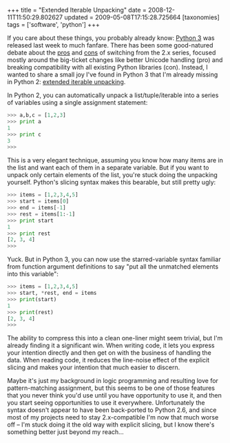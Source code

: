 +++
title = "Extended Iterable Unpacking"
date = 2008-12-11T11:50:29.802627
updated = 2009-05-08T17:15:28.725664
[taxonomies]
tags = ['software', 'python']
+++

If you care about these things, you probably already know: [Python 3](http://www.python.org/) was released last week to much fanfare.  There has been some good-natured debate about the [pros](http://sayspy.blogspot.com/2008/12/whats-with-30-hatin.html) and [cons](http://mooseyard.com/Jens/2008/12/python-30-whats-the-point/) of switching from the 2.x series, focused mostly around the big-ticket changes like better Unicode handling (pro) and breaking compatibility with all existing Python libraries (con).  Instead, I wanted to share a small joy I've found in Python 3 that I'm already missing in Python 2: [extended iterable unpacking](http://www.python.org/dev/peps/pep-3132/).

<!-- more -->

In Python 2, you can automatically unpack a list/tuple/iterable into a series of variables using a single assignment statement:

```python 
>>> a,b,c = [1,2,3]
>>> print a
1
>>> print c
3
>>>
```

This is a very elegant technique, assuming you know how many items are in the list and want each of them in a separate variable.  But if you want to unpack only certain elements of the list, you're stuck doing the unpacking yourself.  Python's slicing syntax makes this bearable, but still pretty ugly:

```python 
>>> items = [1,2,3,4,5]
>>> start = items[0]
>>> end = items[-1]
>>> rest = items[1:-1]
>>> print start
1
>>> print rest
[2, 3, 4]
>>> 
```

Yuck.  But in Python 3, you can now use the starred-variable syntax familiar from function argument definitions to say "put all the unmatched elements into this variable":<!-- more -->

```python 
>>> items = [1,2,3,4,5]
>>> start, *rest, end = items
>>> print(start)
1
>>> print(rest)
[2, 3, 4]
>>> 
```

The ability to compress this into a clean one-liner might seem trivial, but I'm already finding it a significant win.  When writing code, it lets you express your intention directly and then get on with the business of handling the data.  When reading code, it reduces the line-noise effect of the explicit slicing and makes your intention that much easier to discern.

Maybe it's just my background in logic programming and resulting love for pattern-matching assignment, but this seems to be one of those features that you never think you'd use until you have opportunity to use it, and then you start seeing opportunities to use it everywhere.  Unfortunately the syntax doesn't appear to have been back-ported to Python 2.6, and since most of my projects need to stay 2.x-compatible I'm now that much worse off – I'm stuck doing it the old way with explicit slicing, but I know there's something better just beyond my reach...
